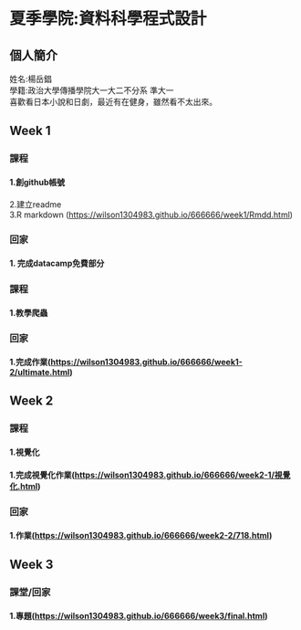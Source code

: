 # 夏季學院:資料科學程式設計   
## 個人簡介
姓名:楊岳錩   
學籍:政治大學傳播學院大一大二不分系 準大一     
喜歡看日本小說和日劇，最近有在健身，雖然看不太出來。   

## Week 1   
### 課程    
#### 1.創github帳號     
2.建立readme    
3.R markdown (https://wilson1304983.github.io/666666/week1/Rmdd.html)       
### 回家    
#### 1. 完成datacamp免費部分   
### 課程
#### 1.教學爬蟲
### 回家
#### 1.完成作業(https://wilson1304983.github.io/666666/week1-2/ultimate.html)
## Week 2   
### 課程  
#### 1.視覺化
#### 1.完成視覺化作業(https://wilson1304983.github.io/666666/week2-1/視覺化.html)
### 回家
#### 1.作業(https://wilson1304983.github.io/666666/week2-2/718.html)
## Week 3   
### 課堂/回家
#### 1.專題(https://wilson1304983.github.io/666666/week3/final.html)
